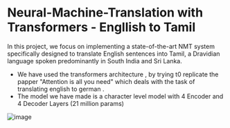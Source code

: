 # Neural-Machine-Translation with Transformers - Engllish to Tamil 
In this project, we focus on implementing a state-of-the-art NMT system specifically designed to translate English sentences into Tamil, a Dravidian language spoken predominantly in South India and Sri Lanka. 

* We have used the transformers architecture , by trying t0 replicate the papper "Attention is all you need" which deals with the task of translating english to german . 
* The model we have made is a character level model with 4 Encoder and 4 Decoder Layers (21 million params)  

![image](https://github.com/Hrithik2212/Neural-Machine-Translation--English-to-Tamil/assets/94508892/d4a3f0f2-a59f-4666-8cbf-201a78976320)

